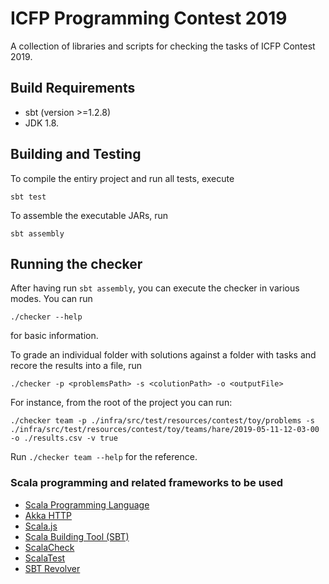 # ICFP Programming Contest 2019

A collection of libraries and scripts for checking the tasks of ICFP Contest 2019.

## Build Requirements

* sbt (version >=1.2.8)
* JDK 1.8.

## Building and Testing

To compile the entiry project and run all tests, execute

```
sbt test
```

To assemble the executable JARs, run

```
sbt assembly
```

## Running the checker

After having run `sbt assembly`, you can execute the checker in various modes. You can run 

```
./checker --help

``` 

for basic information. 

To grade an individual folder with solutions against a folder with tasks and recore the results into a file, run

```
./checker -p <problemsPath> -s <colutionPath> -o <outputFile> 

```

For instance, from the root of the project you can run:

```
./checker team -p ./infra/src/test/resources/contest/toy/problems -s ./infra/src/test/resources/contest/toy/teams/hare/2019-05-11-12-03-00 -o ./results.csv -v true
```

Run `./checker team --help` for the reference.

### Scala programming and related frameworks to be used

* [Scala Programming Language](http://www.scala-lang.org/)
* [Akka HTTP](https://doc.akka.io/docs/akka-http/current/introduction.html)
* [Scala.js](http://www.lihaoyi.com/hands-on-scala-js/)
* [Scala Building Tool (SBT)](http://www.scala-sbt.org/)
* [ScalaCheck](https://scalacheck.org/)
* [ScalaTest](http://www.scalatest.org/)
* [SBT Revolver](https://github.com/spray/sbt-revolver)


